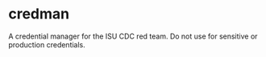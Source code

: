 # credman
A credential manager for the ISU CDC red team. Do not use for sensitive or production credentials.

